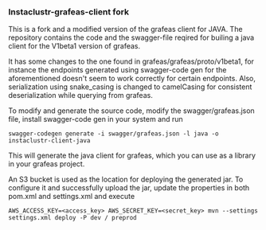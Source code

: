 
### Instaclustr-grafeas-client fork

This is a fork and a modified version of the grafeas client for JAVA. The repository contains the code and the swagger-file reqired for builing a java client for the V1beta1 version of grafeas.

It has some changes to the one found in grafeas/grafeas/proto/v1beta1, for instance the endpoints generated using swagger-code gen for the aforementioned doesn't seem to work correctly for certain endpoints. Also, serialization using snake_casing is changed to camelCasing for consistent deserialization while querying from grafeas.

To modify and generate the source code, modify the swagger/grafeas.json file, install swagger-code gen in your system and run

    swagger-codegen generate -i swagger/grafeas.json -l java -o instaclustr-client-java

This will generate the java client for grafeas, which you can use as a library in your grafeas project.

An S3 bucket is used as the location for deploying the generated jar. To configure it and successfully upload the jar, update the properties in both pom.xml and settings.xml and execute

    AWS_ACCESS_KEY=<access_key> AWS_SECRET_KEY=<secret_key> mvn --settings settings.xml deploy -P dev / preprod

